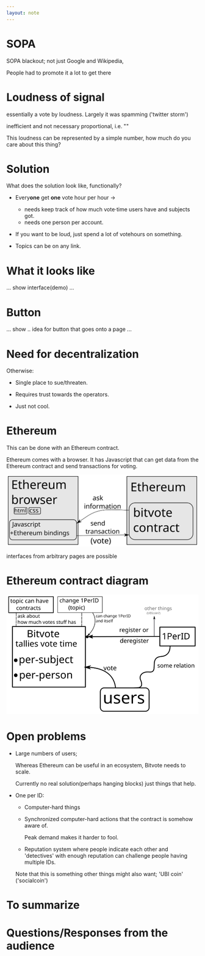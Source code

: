 ```yaml
---
layout: note
---
```


# SOPA

SOPA blackout; not just Google and Wikipedia,

People had to promote it a lot to get there

# Loudness of signal

essentially a vote by loudness. Largely it was spamming ('twitter storm')
  
inefficient and not necessary proportional, i.e. ""

This loudness can be represented by a simple number, how much do you care about
this thing?

# Solution

What does the solution look like, functionally? 

* Every**one** get **one** vote hour per hour &rarr;
  + needs keep track of how much vote&sdot;time users have and subjects got.
  + needs one person per account.

* If you want to be loud, just spend a lot of votehours on something.

* Topics can be on any link.

# What it looks like

... show interface(demo) ...

# Button

... show .. idea for button that goes onto a page ...

# Need for **de**centralization

Otherwise:

* Single place to sue/threaten.

* Requires trust towards the operators.

* Just not cool.

# Ethereum

This can be done with an Ethereum contract.

Ethereum comes with a browser. It has Javascript that can get data from the
Ethereum contract and send transactions for voting.

<img src="browser_contract.svg">

interfaces from arbitrary pages are possible

# Ethereum contract diagram

<img src="approach1.svg">

# Open problems

* Large numbers of users;
  
  Whereas Ethereum can be useful in an ecosystem, Bitvote needs to scale.
  
  Currently no real solution(perhaps hanging blocks) just things that help.
  
* One per ID:
  
  + Computer-hard things
  
  + Synchronized computer-hard actions that the contract is somehow aware of.

    Peak demand makes it harder to fool.
    
  + Reputation system where people indicate each other and 'detectives' with
    enough reputation can challenge people having multiple IDs.
    
  Note that this is something other things might also want; 'UBI coin'
  ('socialcoin')

# To summarize


# Questions/Responses from the audience
